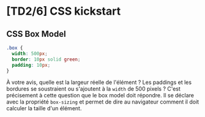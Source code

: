 # [TD2/6] CSS kickstart
## CSS Box Model
``````CSS
.box {
  width: 500px;
  border: 10px solid green;
  padding: 10px;
}
``````
À votre avis, quelle est la largeur réelle de l'élément ? Les paddings et les bordures se soustraient ou s'ajoutent à la `width` de 500 pixels ?
C'est précisement à cette question que le box model doit répondre. Il se déclare avec la propriété `box-sizing` et permet de dire au navigateur comment il doit calculer la taille d'un élément.
